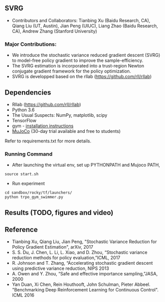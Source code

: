 ## SVRG
* Contributors and Collaborators: Tianbing Xu (Baidu Research, CA), Qiang Liu
  (UT, Austin), Jian Peng (UIUC), Liang Zhao (Baidu Research, CA), Andrew Zhang
(Stanford University)

### Major Contributions: 
* We introduce the stochastic variance reduced gradient descent (SVRG) to 
model-free policy gradient to improve the sample-efficiency.
* The SVRG estimation is incorporated into a trust-region Newton 
conjugate gradient framework for the policy optimization.
* SVRG is developped based on the rllab (https://github.com/rll/rllab)

## Dependencies
* Rllab (https://github.com/rll/rllab)
* Python 3.6
* The Usual Suspects: NumPy, matplotlib, scipy
* TensorFlow
* gym - [installation instructions](https://gym.openai.com/docs)
* [MuJoCo](http://www.mujoco.org/) (30-day trial available and free to students)

Refer to requirements.txt for more details.

### Running Command
* After launching the virtual env, set up PYTHONPATH and Mujoco PATH,
```
source start.sh
```

* Run experiment
```
cd sandbox/rocky/tf/launchers/
python trpo_gym_swimmer.py
```

## Results (TODO, figures and video)

## Reference
* Tianbing Xu, Qiang Liu, Jian Peng, "Stochastic Variance Reduction 
for Policy Gradient Estimation", arXiv, 2017
* S. S. Du, J. Chen, L. Li, L. Xiao, and D. Zhou, “Stochastic variance
reduction methods for policy evaluation,”ICML, 2017
* R. Johnson and T. Zhang, “Accelerating stochastic gradient descent
using predictive variance reduction, NIPS 2013
* A. Owen and Y. Zhou, “Safe and effective importance sampling,”JASA, 2000
* Yan Duan, Xi Chen, Rein Houthooft, John Schulman, Pieter Abbeel. 
"Benchmarking Deep Reinforcement Learning for Continuous Control". ICML 2016

